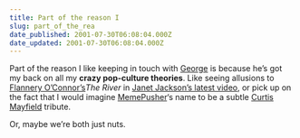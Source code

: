 ```yaml
---
title: Part of the reason I
slug: part_of_the_rea
date_published: 2001-07-30T06:08:04.000Z
date_updated: 2001-07-30T06:08:04.000Z
---
```


Part of the reason I like keeping in touch with [George](http://www.allaboutgeorge.com) is because he’s got my back on all my **crazy pop-culture theories**. Like seeing allusions to [Flannery O’Connor’s](http://library.gcsu.edu/~sc/foc.html)*The River* in [Janet Jackson’s latest video](http://www.launch.com/musicvideos/view/not_start/1,,1079919~1057,00.html), or pick up on the fact that I would imagine [MemePusher](http://www.dashes.com/anil/index.php?blogarch/2001_07_01_archive.php#4773105)‘s name to be a subtle [Curtis Mayfield](http://curtismayfield.cjb.net/) tribute.

Or, maybe we’re both just nuts.
